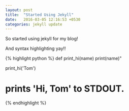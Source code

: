 ```yaml
---
layout: post
title:  "Started Using Jekyll"
date:   2016-03-05 12:16:53 +0530
categories: jekyll update
---
```

So started using jekyll for my blog!

And syntax highlighting yay!!

{% highlight python %}
def print_hi(name)
  print(name)"

print_hi('Tom')
# prints 'Hi, Tom' to STDOUT.
{% endhighlight %}

